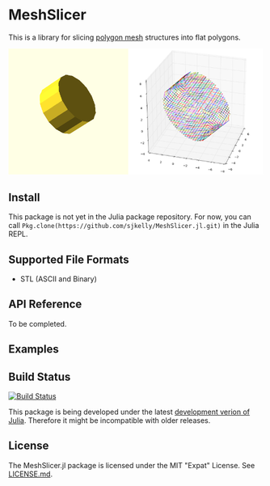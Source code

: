 # MeshSlicer
This is a library for slicing [polygon mesh](http://en.wikipedia.org/wiki/Polygon_mesh) structures into flat polygons.

![](./img/sliced_cylinder.png)

## Install
This package is not yet in the Julia package repository. For now, you can call ```Pkg.clone(https://github.com/sjkelly/MeshSlicer.jl.git)``` in the Julia REPL.

## Supported File Formats
* STL (ASCII and Binary)


## API Reference
To be completed.

## Examples


## Build Status
[![Build Status](https://travis-ci.org/sjkelly/MeshSlicer.jl.svg)](https://travis-ci.org/sjkelly/MeshSlicer.jl)

This package is being developed under the latest [development verion of Julia](https://github.com/julialang/julia). Therefore it might be incompatible with older releases.

## License
The MeshSlicer.jl package is licensed under the MIT "Expat" License. See [LICENSE.md](./LICENSE.md).
